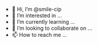 - 👋 Hi, I’m @smile-cip
- 👀 I’m interested in ...
- 🌱 I’m currently learning ...
- 💞️ I’m looking to collaborate on ...
- 📫 How to reach me ...

<!---
smile-cip/smile-cip is a ✨ special ✨ repository because its `README.md` (this file) appears on your GitHub profile.
You can click the Preview link to take a look at your changes.
--->
